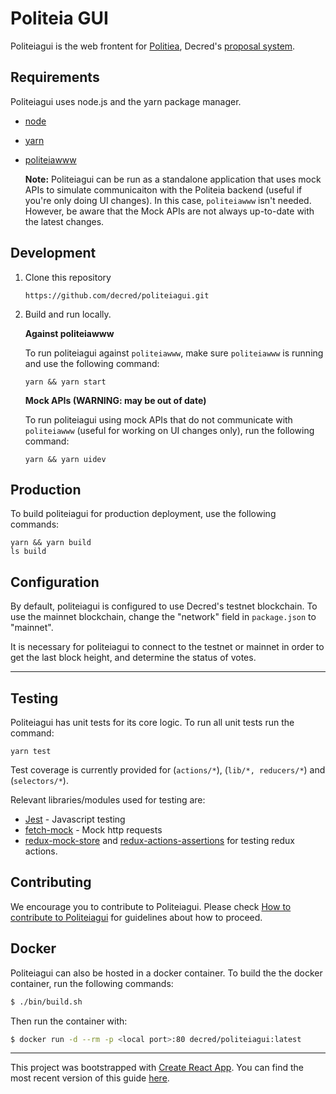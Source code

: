 # Politeia GUI

Politeiagui is the web frontent for [Politiea](https://github.com/decred/politeia), Decred's [proposal system](https://proposals.decred.org/). 


## Requirements

Politeiagui uses node.js and the yarn package manager. 

- [node](https://nodejs.org/en/download/)
- [yarn](https://yarnpkg.com/en/)
- [politeiawww](https://github.com/decred/politeia)

    **Note:**  Politeiagui can be run as a standalone application that uses mock APIs to simulate communicaiton with the Politeia backend (useful if you're only doing UI changes). In this case, `politeiawww` isn't needed. However, be aware that the Mock APIs are not always up-to-date with the latest changes. 



## Development


1. Clone this repository

    `https://github.com/decred/politeiagui.git`
    

1. Build and run locally.

    **Against politeiawww**
    
    To run politeiagui against `politeiawww`, make sure `politeiawww` is running and use the following command:
    
    `yarn && yarn start`

    **Mock APIs (WARNING: may be out of date)**

    To run politeiagui using mock APIs that do not communicate with `politeiawww` (useful for working on UI changes only), run the following command:
    
    `yarn && yarn uidev`
    

    

## Production

To build politeiagui for production deployment, use the following commands:

    yarn && yarn build
    ls build

## Configuration


By default, politeiagui is configured to use Decred's testnet blockchain. To use the mainnet blockchain, change the "network" field in `package.json` to "mainnet". 

It is necessary for politeiagui to connect to the testnet or mainnet in order to get the last block height, and determine the status of votes. 

---

## Testing 

Politeiagui has unit tests for its core logic. To run all unit tests run the command:

    yarn test


Test coverage is currently provided for (`actions/*`), (`lib/*, reducers/*`) and (`selectors/*`).


Relevant libraries/modules used for testing are:

 - [Jest](https://facebook.github.io/jest/docs/en/getting-started.html) - Javascript testing
 - [fetch-mock](http://www.wheresrhys.co.uk/fetch-mock/api) - Mock http requests
 - [redux-mock-store](https://github.com/dmitry-zaets/redux-mock-store) and [redux-actions-assertions](https://github.com/redux-things/redux-actions-assertions) for testing redux actions.


## Contributing 

We encourage you to contribute to Politeiagui. Please check [How to contribute to Politeiagui](../CONTRIBUTING.md) for guidelines about how to proceed.

## Docker

Politeiagui can also be hosted in a docker container. To build the the docker container, run the following commands:

```bash
$ ./bin/build.sh
```

Then run the container with:

```bash
$ docker run -d --rm -p <local port>:80 decred/politeiagui:latest
```

---

This project was bootstrapped with [Create React App](https://github.com/facebookincubator/create-react-app).
You can find the most recent version of this guide [here](https://github.com/facebookincubator/create-react-app/blob/master/packages/react-scripts/template/README.md).
